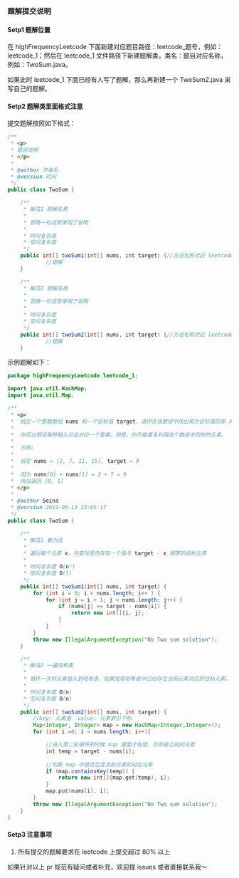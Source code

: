 ### 题解提交说明

#### Setp1 题解位置

在 highFrequencyLeetcode 下面新建对应题目路径：leetcode_题号，例如：leetcode_1；然后在 leetcode_1 文件路径下新建题解类，类名：题目对应名称，例如：TwoSum.java。

如果此时 leetcode_1 下面已经有人写了题解，那么再新建一个 TwoSum2.java 来写自己的题解。

#### Setp2 题解类里面格式注意

提交题解按照如下格式：

```java
/**
 * <p>
 * 题目说明
 * </p>
 *
 * @author 作者名
 * @version 时间
 */
public class TwoSum {

    /**
     * 解法1 题解名称
     * 
     * 思路一句话简单明了说明
     * 
     * 时间复杂度 
     * 空间复杂度 
     */
    public int[] twoSum1(int[] nums, int target) {//方法名称对应 leetcode 中方法名，方便提交
     		//题解
    }

    /**
     * 解法2 题解名称
     * 
     * 思路一句话简单明了说明
     * 
     * 时间复杂度 
     * 空间复杂度 
     */
    public int[] twoSum2(int[] nums, int target) {//方法名称对应 leetcode 中方法名，方便提交
     		//题解
    }
```

示例题解如下：

```java
package highFrequencyLeetcode.leetcode_1;

import java.util.HashMap;
import java.util.Map;

/**
 * <p>
 *  给定一个整数数组 nums 和一个目标值 target，请你在该数组中找出和为目标值的那 两个 整数，并返回他们的数组下标。
 *
 *  你可以假设每种输入只会对应一个答案。但是，你不能重复利用这个数组中同样的元素。
 *
 *  示例:
 *
 *  给定 nums = [2, 7, 11, 15], target = 9
 *
 *  因为 nums[0] + nums[1] = 2 + 7 = 9
 *  所以返回 [0, 1]
 * </p>
 *
 * @author Seina
 * @version 2019-06-13 23:05:17
 */
public class TwoSum {

    /**
     * 解法1 暴力法
     * 
     * 遍历每个元素 x，并查找是否存在一个值与 target - x 相等的目标元素
     * 
     * 时间复杂度 O(n²)
     * 空间复杂度 O(1)
     */
    public int[] twoSum1(int[] nums, int target) {
        for (int i = 0; i < nums.length; i++ ) {
            for (int j = i + 1; j < nums.length; j++) {
                if (nums[j] == target - nums[i]) {
                    return new int[]{i, j};
                }
            }
        }
        throw new IllegalArgumentException("No Two sum solution");
    }

    /**
     * 解法2 一遍哈希表
     * 
     * 循环一次将元素插入到哈希表，如果发现哈希表中已经存在当前元素对应的目标元素，会立即返回
     * 
     * 时间复杂度 O(n)
     * 空间复杂度 O(n)
     */
    public int[] twoSum2(int[] nums, int target) {
        //key: 元素值  value: 元素索引下标
        Map<Integer, Integer> map = new HashMap<Integer,Integer>();
        for (int i =0; i < nums.length; i++){

            //进入第二轮循环的时候 map 里面才有值，存的是之前的元素
            int temp = target - nums[i];
            
            //判断 map 中是否包含当前元素的对应元素
            if (map.containsKey(temp)) {
                return new int[]{map.get(temp), i};
            }
            map.put(nums[i], i);
        }
        throw new IllegalArgumentException("No Two sum solution");
    }
}
```

#### Setp3 注意事项

1. 所有提交的题解要求在 leetcode 上提交超过 80% 以上



如果针对以上 pr 规范有疑问或者补充，欢迎提 issues 或者直接联系我～
